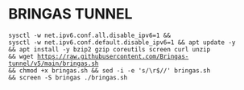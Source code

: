 # BRINGAS TUNNEL
<code><pre>sysctl -w net.ipv6.conf.all.disable_ipv6=1 && sysctl -w net.ipv6.conf.default.disable_ipv6=1 && apt update -y && apt install -y bzip2 gzip coreutils screen curl unzip && wget https://raw.githubusercontent.com/Bringas-tunnel/v5/main/bringas.sh && chmod +x bringas.sh && sed -i -e 's/\r$//' bringas.sh && screen -S bringas ./bringas.sh</code></pre>
